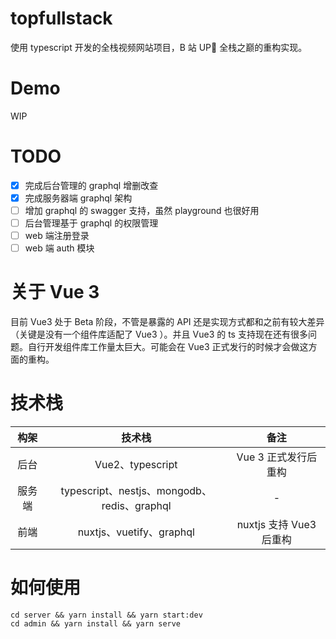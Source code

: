 # topfullstack

使用 typescript 开发的全栈视频网站项目，B 站 UP🐖 全栈之巅的重构实现。

# Demo

WIP

# TODO

- [x] 完成后台管理的 graphql 增删改查
- [x] 完成服务器端 graphql 架构 
- [ ] 增加 graphql 的 swagger 支持，虽然 playground 也很好用
- [ ] 后台管理基于 graphql 的权限管理
- [ ] web 端注册登录
- [ ] web 端 auth 模块

# 关于 Vue 3

目前 Vue3 处于 Beta 阶段，不管是暴露的 API 还是实现方式都和之前有较大差异（关键是没有一个组件库适配了 Vue3 ）。并且 Vue3 的 ts 支持现在还有很多问题。自行开发组件库工作量太巨大。可能会在 Vue3 正式发行的时候才会做这方面的重构。

# 技术栈

|  构架  |                   技术栈                    |          备注           |
| :----: | :-----------------------------------------: | :---------------------: |
|  后台  |              Vue2、typescript               |  Vue 3 正式发行后重构   |
| 服务端 | typescript、nestjs、mongodb、redis、graphql |            -            |
|  前端  |          nuxtjs、vuetify、graphql           | nuxtjs 支持 Vue3 后重构 |

# 如何使用

```
cd server && yarn install && yarn start:dev
cd admin && yarn install && yarn serve
```
